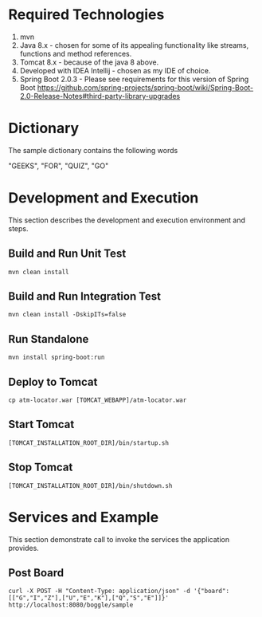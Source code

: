# Required Technologies
1. mvn
2. Java 8.x - chosen for some of its appealing functionality like streams, functions and method references. 
3. Tomcat 8.x - because of the java 8 above.
4. Developed with IDEA Intellij - chosen as my IDE of choice. 
5. Spring Boot 2.0.3 - Please see requirements for this version of Spring Boot 
https://github.com/spring-projects/spring-boot/wiki/Spring-Boot-2.0-Release-Notes#third-party-library-upgrades


# Dictionary

The sample dictionary contains the following words

"GEEKS", "FOR", "QUIZ", "GO"

# Development and Execution

This section describes the development and execution environment and steps.  

## Build and Run Unit Test

```
mvn clean install
```

## Build and Run Integration Test

```
mvn clean install -DskipITs=false
```

## Run Standalone

```
mvn install spring-boot:run
```

## Deploy to Tomcat

```
cp atm-locator.war [TOMCAT_WEBAPP]/atm-locator.war
```

## Start Tomcat

```
[TOMCAT_INSTALLATION_ROOT_DIR]/bin/startup.sh
```

## Stop Tomcat

```
[TOMCAT_INSTALLATION_ROOT_DIR]/bin/shutdown.sh
```


# Services and Example

This section demonstrate call to invoke the services the application provides. 

## Post Board

```
curl -X POST -H "Content-Type: application/json" -d '{"board":[["G","I","Z"],["U","E","K"],["Q","S","E"]]}' http://localhost:8080/boggle/sample
```







